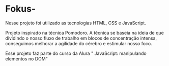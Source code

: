 # Fokus- 
Nesse projeto foi utilizado as tecnologias HTML, CSS e JavaScript.

Projeto inspirado na técnica Pomodoro. 
A técnica se baseia na ideia de que dividindo o nosso fluxo de trabalho em blocos de concentração intensa, conseguimos melhorar a agilidade do cérebro e estimular nosso foco.

Esse projeto faz parte do curso da Alura " JavaScript: manipulando elementos no DOM"
